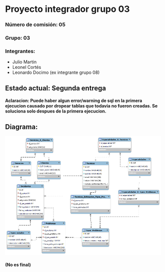 # Proyecto integrador grupo 03
### Número de comisión: 05
### Grupo: 03
### Integrantes:
- Julio Martin
- Leonel Cortés
- Leonardo Docimo (ex integrante grupo 08)
## Estado actual: Segunda entrega
#### Aclaracion: Puede haber algun error/warning de sql en la primera ejecucion causado por dropear tablas que todavia no fueron creadas. Se soluciona solo despues de la primera ejecucion.

## Diagrama:
![DER](https://github.com/JulioMartin12/proyecto_integrador_grupo3/blob/main/DER.png)
#### (No es final)
